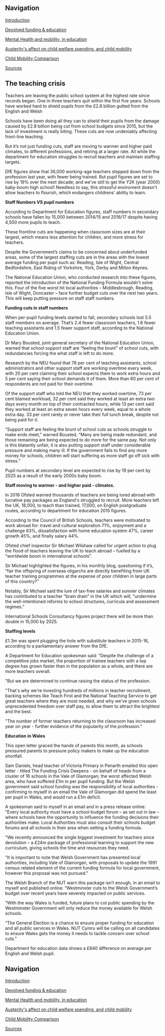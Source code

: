 ## Navigation

[Introduction](https://leiareid.github.io/austerity/)

[Devolved funding & education](https://leiareid.github.io/funding/)

[Mental Health and mobility, in education](https://leiareid.github.io/example/)

[Austerity's affect on child welfare spending, and child mobility](https://leiareid.github.io/welfare/)

[Child Mobility Comparison](https://leiareid.github.io/comparison/)

[Sources](https://leiareid.github.io/sources/)


## The teaching crisis

Teachers are leaving the public school system at the highest rate since records began. One in three teachers quit within the first five years. Schools have worked hard to shield pupils from the £2.8 billion gutted from the English and Welsh 

Schools have been doing all they can to shield their pupils from the damage caused by £2.8 billion being cut from school budgets since 2015, but the lack of investment is really biting. These cuts are now undeniably affecting front-line teaching.

But it’s not just funding cuts, staff are moving to warmer and higher paid climates, to different professions, and retiring at a larger rate. All while the department for education struggles to recruit teachers and maintain staffing targets.

DfE figures show that 36,000 working-age teachers stepped down from the profession last year, with fewer being trained. But pupil figures are set to rise by 19% over the next decade; and we’ve still to get the Y2K (year 2000) baby-boom  high school! Needless to say, this stressful enviroment doesn't allow teachers to flourish, which endangers childrens' ability to learn.

**Staff Numbers VS pupil numbers**

<script async src="//jsfiddle.net/LeiaR/0f6x19rq/embed/result/"></script>

According to Department for Education figures, staff numbers in secondary schools have fallen by 15,000 between 2014/15 and 2016/17 despite having 4,500 more pupils to teach.

These frontline cuts are happening when classroom sizes are at their largest, which means less attention for children, and more stress for teachers.
 
Despite the Government’s claims to be concerned about underfunded areas, some of the largest staffing cuts are in the areas with the lowest average funding per pupil such as: Reading, Isle of Wight, Central Bedfordshire, East Riding of Yorkshire, York, Derby and Milton Keynes.
 
The National Education Union, who conducted research into these figures, reported the introduction of the National Funding Formula wouldn’t solve this. Four of the five worst hit local authorities – Middlesbrough, Reading, Isle of Wight, Doncaster – face further budget cuts over the next two years. This will keep putting pressure on staff staff numbers.


**Funding cuts in staff numbers**

When per-pupil funding levels started to fall, secondary schools lost 5.5 staff members on average. That’s 2.4 fewer classroom teachers, 1.6 fewer teaching assistants and 1.5 fewer support staff, according to the National Education Union.

Dr Mary Bousted, joint general secretary of the National Education Union, warned that school support staff are “feeling the brunt” of school cuts, with redundancies forcing the what staff is left to do more.
 
Research by the NEU found that 78 per cent of teaching assistants, school administrators and other support staff are working overtime every week, with 20 per cent claiming their school expects them to work extra hours and 5 per cent saying their school demands it of them. More than 60 per cent of respondents are not paid for their overtime.
 
Of the support staff who told the NEU that they worked overtime, 73 per cent blamed workload, 32 per cent said they worked at least an extra two days every month on top of their contracted hours, while 13 per cent said they worked at least an extra seven hours every week, equal to a whole extra day. 33 per cent rarely or never take their full lunch break, despite not being paid for it.
 
“Support staff are feeling the brunt of school cuts as schools struggle to make ends meet,” warned Bousted, “Many are being made redundant, and those remaining are being expected to do more for the same pay. Not only is this blatantly unfair, it is also putting support staff under considerable pressure and making many ill. If the government fails to find any more money for schools, children will start suffering as more staff go off sick with stress.”
 
Pupil numbers at secondary level are expected to rise by 19 per cent by 2025 as a result of the early 2000s baby boom.

**Staff moving to warmer - and higher paid - climates.**

In 2016 Ofsted warned thousands of teachers are being lured abroad with lucrative pay packages as England's struggled to recruit.
More teachers left the UK, 18,000, to teach than trained, 17,000, on English postgraduate routes, according to department for education 2015 figures.

<script async src="//jsfiddle.net/LeiaR/qsno6df8/embed/result/"></script>

According to the Council of British Schools, teachers were motivated to work abroad for: travel and cultural exploration 71%,  enjoyment and a challenge 63%, dissatisfaction with home education system 47%, career growth 45%, and finally salary 44%.

Ofsted chief inspector Sir Michael Wilshaw called for urgent action to plug the flood of teachers leaving the UK to teach abroad – fuelled by a “worldwide boom in international schools”.

Sir Michael highlighted the figures, in his monthly blog, questioning if it’s, “fair the offspring of overseas oligarchs are directly benefiting from UK teacher training programmes at the expense of poor children in large parts of this country?”
 
Notably, Sir Michael said the lure of tax-free salaries and sunnier climates has contributed to a teacher “brain drain” in the UK which will, “undermine the well-intentioned reforms to school structures, curricula and assessment regimes.”
 
International Schools Consultancy figures project there will be more than double in 15,000 by 2025.
 
**Staffing levels**
 
£1.3m was spent plugging the hole with substitute teachers in 2015-16, according to a parliamentary answer from the DfE.

A Department for Education spokesman said: "Despite the challenge of a competitive jobs market, the proportion of trainee teachers with a top degree has grown faster than in the population as a whole, and there are more teachers overall.

"But we are determined to continue raising the status of the profession.

"That's why we're investing hundreds of millions in teacher recruitment, backing schemes like Teach First and the National Teaching Service to get great teachers where they are most needed, and why we've given schools unprecedented freedom over staff pay, to allow them to attract the brightest and the best.

"The number of former teachers returning to the classroom has increased year on year - further evidence of the popularity of the profession.”

 
**Education in Wales**
 

This open letter graced the hands of parents this month, as schools pressured parents to pressure policy makers to make up the education shortfall. 

Sam Daniels, head teacher of Victoria Primary in Penarth emailed this open letter - titled The Funding Crisis Deepens - on behalf of heads from a cluster of 16 schools in the Vale of Glamorgan; the worst affected Welsh area, who have suffered £1m in per pupil funding.
But the Welsh government said school funding was the responsibility of local authorities - confirming to myself in an email the Vale of Glamorgan did spend the least per pupil in Wales, and would run a £1m deficit. 

A spokesman said to myself in an email and in a press release online: "Every local authority must have a school budget forum – as set out in law – where schools have the opportunity to influence the funding decisions their authorities make. Local Authorities must also consult their schools budget forums and all schools in their area when setting a funding formula.

"We recently announced the single biggest investment for teachers since devolution – a £24m package of professional learning to support the new curriculum, giving schools the time and resources they need.

“It is important to note that Welsh Government has presented local authorities, including Vale of Glamorgan, with proposals to update the 1991 census related element of the current funding formula for local government, however this proposal was not pursued."

The Welsh Branch of the NUT warn this package isn’t enough, in an email to myself and published online: “Westminster cuts to the Welsh Government’s budget over recent years have severely impacted on public services.

“With the way Wales is funded, future plans to cut public spending by the Westminster Government will only reduce the money available for Welsh schools. 

“The General Election is a chance to ensure proper funding for education and all public services in Wales. NUT Cymru will be calling on all candidates to ensure Wales gets the money it needs to tackle concern over school cuts.” 

Department for education data shows a £640 difference on average per English and Welsh pupil.

## Navigation

[Introduction](https://leiareid.github.io/austerity/)

[Devolved funding & education](https://leiareid.github.io/funding/)

[Mental Health and mobility, in education](https://leiareid.github.io/example/)

[Austerity's affect on child welfare spending, and child mobility](https://leiareid.github.io/welfare/)

[Child Mobility Comparison](https://leiareid.github.io/comparison/)

[Sources](https://leiareid.github.io/sources/)


